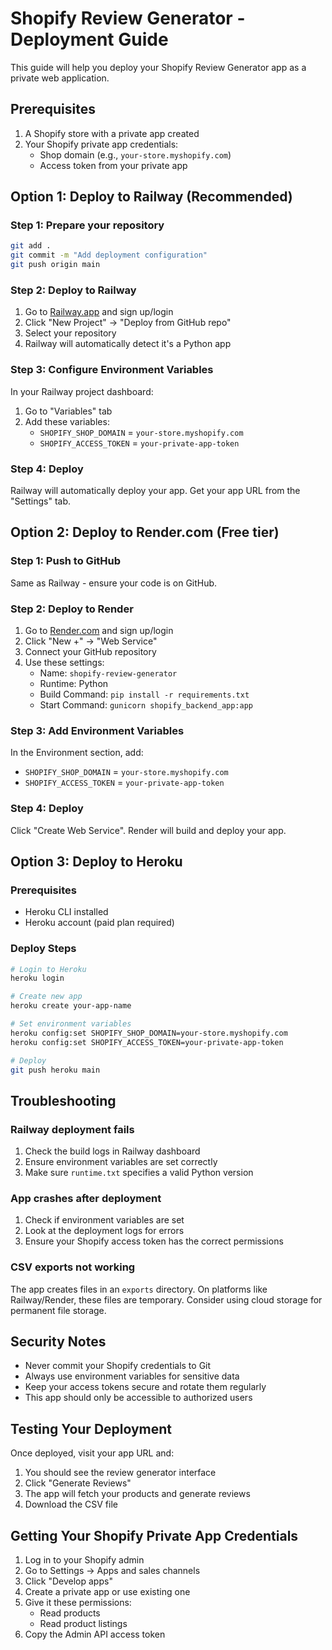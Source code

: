 # Shopify Review Generator - Deployment Guide

This guide will help you deploy your Shopify Review Generator app as a private web application.

## Prerequisites

1. A Shopify store with a private app created
2. Your Shopify private app credentials:
   - Shop domain (e.g., `your-store.myshopify.com`)
   - Access token from your private app

## Option 1: Deploy to Railway (Recommended)

### Step 1: Prepare your repository
```bash
git add .
git commit -m "Add deployment configuration"
git push origin main
```

### Step 2: Deploy to Railway
1. Go to [Railway.app](https://railway.app) and sign up/login
2. Click "New Project" → "Deploy from GitHub repo"
3. Select your repository
4. Railway will automatically detect it's a Python app

### Step 3: Configure Environment Variables
In your Railway project dashboard:
1. Go to "Variables" tab
2. Add these variables:
   - `SHOPIFY_SHOP_DOMAIN` = `your-store.myshopify.com`
   - `SHOPIFY_ACCESS_TOKEN` = `your-private-app-token`

### Step 4: Deploy
Railway will automatically deploy your app. Get your app URL from the "Settings" tab.

## Option 2: Deploy to Render.com (Free tier)

### Step 1: Push to GitHub
Same as Railway - ensure your code is on GitHub.

### Step 2: Deploy to Render
1. Go to [Render.com](https://render.com) and sign up/login
2. Click "New +" → "Web Service"
3. Connect your GitHub repository
4. Use these settings:
   - Name: `shopify-review-generator`
   - Runtime: Python
   - Build Command: `pip install -r requirements.txt`
   - Start Command: `gunicorn shopify_backend_app:app`

### Step 3: Add Environment Variables
In the Environment section, add:
- `SHOPIFY_SHOP_DOMAIN` = `your-store.myshopify.com`
- `SHOPIFY_ACCESS_TOKEN` = `your-private-app-token`

### Step 4: Deploy
Click "Create Web Service". Render will build and deploy your app.

## Option 3: Deploy to Heroku

### Prerequisites
- Heroku CLI installed
- Heroku account (paid plan required)

### Deploy Steps
```bash
# Login to Heroku
heroku login

# Create new app
heroku create your-app-name

# Set environment variables
heroku config:set SHOPIFY_SHOP_DOMAIN=your-store.myshopify.com
heroku config:set SHOPIFY_ACCESS_TOKEN=your-private-app-token

# Deploy
git push heroku main
```

## Troubleshooting

### Railway deployment fails
1. Check the build logs in Railway dashboard
2. Ensure environment variables are set correctly
3. Make sure `runtime.txt` specifies a valid Python version

### App crashes after deployment
1. Check if environment variables are set
2. Look at the deployment logs for errors
3. Ensure your Shopify access token has the correct permissions

### CSV exports not working
The app creates files in an `exports` directory. On platforms like Railway/Render, these files are temporary. Consider using cloud storage for permanent file storage.

## Security Notes

- Never commit your Shopify credentials to Git
- Always use environment variables for sensitive data
- Keep your access tokens secure and rotate them regularly
- This app should only be accessible to authorized users

## Testing Your Deployment

Once deployed, visit your app URL and:
1. You should see the review generator interface
2. Click "Generate Reviews" 
3. The app will fetch your products and generate reviews
4. Download the CSV file

## Getting Your Shopify Private App Credentials

1. Log in to your Shopify admin
2. Go to Settings → Apps and sales channels
3. Click "Develop apps"
4. Create a private app or use existing one
5. Give it these permissions:
   - Read products
   - Read product listings
6. Copy the Admin API access token